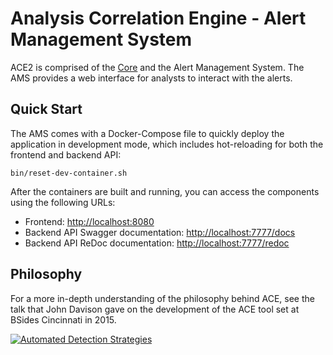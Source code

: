 # Analysis Correlation Engine - Alert Management System

ACE2 is comprised of the [Core](https://ace-ecosystem.github.io/ace2-core/) and the Alert Management System. The AMS provides a web interface for analysts to interact with the alerts.

## Quick Start

The AMS comes with a Docker-Compose file to quickly deploy the application in development mode, which includes hot-reloading for both the frontend and backend API:

```
bin/reset-dev-container.sh
```

After the containers are built and running, you can access the components using the following URLs:

- Frontend: [http://localhost:8080](http://localhost:8080)
- Backend API Swagger documentation: [http://localhost:7777/docs](http://localhost:7777/docs)
- Backend API ReDoc documentation: [http://localhost:7777/redoc](http://localhost:7777/redoc)

## Philosophy

For a more in-depth understanding of the philosophy behind ACE, see the talk that John Davison gave on the development of the ACE tool set at BSides Cincinnati in 2015.

[![Automated Detection Strategies](http://img.youtube.com/vi/okMkF-NYCHk/0.jpg)](https://youtu.be/okMkF-NYCHk)
